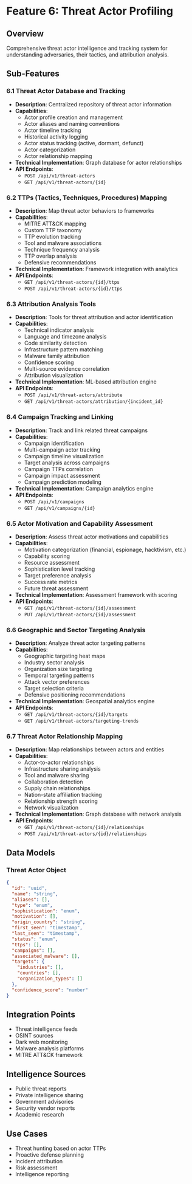 # Feature 6: Threat Actor Profiling

## Overview
Comprehensive threat actor intelligence and tracking system for understanding adversaries, their tactics, and attribution analysis.

## Sub-Features

### 6.1 Threat Actor Database and Tracking
- **Description**: Centralized repository of threat actor information
- **Capabilities**:
  - Actor profile creation and management
  - Actor aliases and naming conventions
  - Actor timeline tracking
  - Historical activity logging
  - Actor status tracking (active, dormant, defunct)
  - Actor categorization
  - Actor relationship mapping
- **Technical Implementation**: Graph database for actor relationships
- **API Endpoints**: 
  - `POST /api/v1/threat-actors`
  - `GET /api/v1/threat-actors/{id}`

### 6.2 TTPs (Tactics, Techniques, Procedures) Mapping
- **Description**: Map threat actor behaviors to frameworks
- **Capabilities**:
  - MITRE ATT&CK mapping
  - Custom TTP taxonomy
  - TTP evolution tracking
  - Tool and malware associations
  - Technique frequency analysis
  - TTP overlap analysis
  - Defensive recommendations
- **Technical Implementation**: Framework integration with analytics
- **API Endpoints**: 
  - `GET /api/v1/threat-actors/{id}/ttps`
  - `POST /api/v1/threat-actors/{id}/ttps`

### 6.3 Attribution Analysis Tools
- **Description**: Tools for threat attribution and actor identification
- **Capabilities**:
  - Technical indicator analysis
  - Language and timezone analysis
  - Code similarity detection
  - Infrastructure pattern matching
  - Malware family attribution
  - Confidence scoring
  - Multi-source evidence correlation
  - Attribution visualization
- **Technical Implementation**: ML-based attribution engine
- **API Endpoints**: 
  - `POST /api/v1/threat-actors/attribute`
  - `GET /api/v1/threat-actors/attribution/{incident_id}`

### 6.4 Campaign Tracking and Linking
- **Description**: Track and link related threat campaigns
- **Capabilities**:
  - Campaign identification
  - Multi-campaign actor tracking
  - Campaign timeline visualization
  - Target analysis across campaigns
  - Campaign TTPs correlation
  - Campaign impact assessment
  - Campaign prediction modeling
- **Technical Implementation**: Campaign analytics engine
- **API Endpoints**: 
  - `POST /api/v1/campaigns`
  - `GET /api/v1/campaigns/{id}`

### 6.5 Actor Motivation and Capability Assessment
- **Description**: Assess threat actor motivations and capabilities
- **Capabilities**:
  - Motivation categorization (financial, espionage, hacktivism, etc.)
  - Capability scoring
  - Resource assessment
  - Sophistication level tracking
  - Target preference analysis
  - Success rate metrics
  - Future threat assessment
- **Technical Implementation**: Assessment framework with scoring
- **API Endpoints**: 
  - `GET /api/v1/threat-actors/{id}/assessment`
  - `PUT /api/v1/threat-actors/{id}/assessment`

### 6.6 Geographic and Sector Targeting Analysis
- **Description**: Analyze threat actor targeting patterns
- **Capabilities**:
  - Geographic targeting heat maps
  - Industry sector analysis
  - Organization size targeting
  - Temporal targeting patterns
  - Attack vector preferences
  - Target selection criteria
  - Defensive positioning recommendations
- **Technical Implementation**: Geospatial analytics engine
- **API Endpoints**: 
  - `GET /api/v1/threat-actors/{id}/targets`
  - `GET /api/v1/threat-actors/targeting-trends`

### 6.7 Threat Actor Relationship Mapping
- **Description**: Map relationships between actors and entities
- **Capabilities**:
  - Actor-to-actor relationships
  - Infrastructure sharing analysis
  - Tool and malware sharing
  - Collaboration detection
  - Supply chain relationships
  - Nation-state affiliation tracking
  - Relationship strength scoring
  - Network visualization
- **Technical Implementation**: Graph database with network analysis
- **API Endpoints**: 
  - `GET /api/v1/threat-actors/{id}/relationships`
  - `POST /api/v1/threat-actors/{id}/relationships`

## Data Models

### Threat Actor Object
```json
{
  "id": "uuid",
  "name": "string",
  "aliases": [],
  "type": "enum",
  "sophistication": "enum",
  "motivation": [],
  "origin_country": "string",
  "first_seen": "timestamp",
  "last_seen": "timestamp",
  "status": "enum",
  "ttps": [],
  "campaigns": [],
  "associated_malware": [],
  "targets": {
    "industries": [],
    "countries": [],
    "organization_types": []
  },
  "confidence_score": "number"
}
```

## Integration Points
- Threat intelligence feeds
- OSINT sources
- Dark web monitoring
- Malware analysis platforms
- MITRE ATT&CK framework

## Intelligence Sources
- Public threat reports
- Private intelligence sharing
- Government advisories
- Security vendor reports
- Academic research

## Use Cases
- Threat hunting based on actor TTPs
- Proactive defense planning
- Incident attribution
- Risk assessment
- Intelligence reporting
